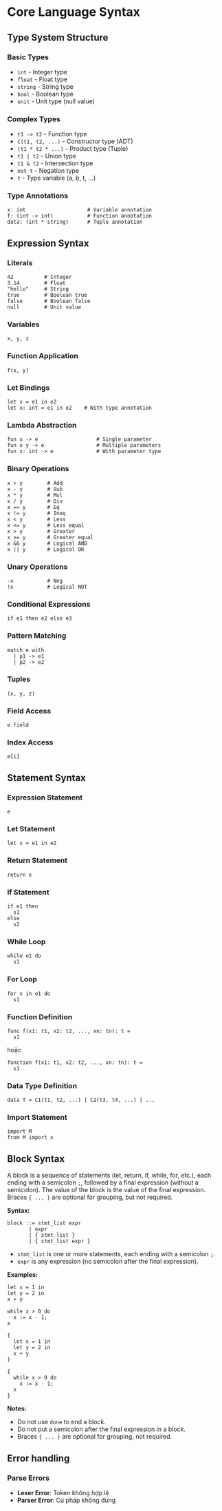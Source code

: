 # Core Language Syntax

## Type System Structure

### Basic Types
- `int` - Integer type
- `float` - Float type
- `string` - String type
- `bool` - Boolean type
- `unit` - Unit type (null value)

### Complex Types
- `t1 -> t2` - Function type
- `C(t1, t2, ...)` - Constructor type (ADT)
- `(t1 * t2 * ...)` - Product type (Tuple)
- `t1 | t2` - Union type
- `t1 & t2` - Intersection type
- `not t` - Negation type
- `t` - Type variable (a, b, t, ...)

### Type Annotations
```
x: int                    # Variable annotation
f: (int -> int)           # Function annotation
data: (int * string)      # Tuple annotation
```

## Expression Syntax

### Literals
```
42          # Integer
3.14        # Float
"hello"     # String
true        # Boolean true
false       # Boolean false
null        # Unit value
```

### Variables
```
x, y, z   
```

### Function Application
```
f(x, y)
```

### Let Bindings
```
let x = e1 in e2
let x: int = e1 in e2    # With type annotation
```

### Lambda Abstraction
```
fun x -> e                   # Single parameter
fun x y -> e                 # Multiple parameters
fun x: int -> e              # With parameter type
```

### Binary Operations
```
x + y        # Add
x - y        # Sub
x * y        # Mul
x / y        # Div
x == y       # Eq
x != y       # Ineq
x < y        # Less
x <= y       # Less equal
x > y        # Greater
x >= y       # Greater equal
x && y       # Logical AND
x || y       # Logical OR
```

### Unary Operations
```
-x           # Neg
!x           # Logical NOT
```

### Conditional Expressions
```
if e1 then e2 else e3
```

### Pattern Matching
```
match e with
  | p1 -> e1
  | p2 -> e2
```

### Tuples
```
(x, y, z)
```

### Field Access
```
e.field
```

### Index Access
```
e[i]
```

## Statement Syntax

### Expression Statement
```
e
```

### Let Statement
```
let x = e1 in e2
```

### Return Statement
```
return e
```

### If Statement
```
if e1 then
  s1
else
  s2
```

### While Loop
```
while e1 do
  s1
```

### For Loop
```
for x in e1 do
  s1
```

### Function Definition
```
func f(x1: t1, x2: t2, ..., xn: tn): t =
  s1
```
hoặc
```
function f(x1: t1, x2: t2, ..., xn: tn): t =
  s1
```

### Data Type Definition
```
data T = C1(t1, t2, ...) | C2(t3, t4, ...) | ...
```

### Import Statement
```
import M
from M import x
```

## Block Syntax

A block is a sequence of statements (let, return, if, while, for, etc.), each ending with a semicolon `;`, followed by a final expression (without a semicolon). The value of the block is the value of the final expression. Braces `{ ... }` are optional for grouping, but not required.

**Syntax:**

```
block ::= stmt_list expr
       | expr
       | { stmt_list }
       | { stmt_list expr }
```
- `stmt_list` is one or more statements, each ending with a semicolon `;`.
- `expr` is any expression (no semicolon after the final expression).

**Examples:**

```
let x = 1 in
let y = 2 in
x + y
```

```
while x > 0 do
  x := x - 1;
x
```

```
{
  let x = 1 in
  let y = 2 in
  x + y
}
```

```
{
  while x > 0 do
    x := x - 1;
  x
}
```

**Notes:**
- Do not use `done` to end a block.
- Do not put a semicolon after the final expression in a block.
- Braces `{ ... }` are optional for grouping, not required.

## Error handling

### Parse Errors
- **Lexer Error**: Token không hợp lệ
- **Parser Error**: Cú pháp không đúng
